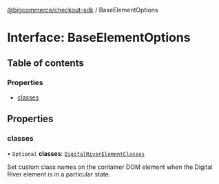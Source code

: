 [@bigcommerce/checkout-sdk](../README.md) / BaseElementOptions

# Interface: BaseElementOptions

## Table of contents

### Properties

- [classes](BaseElementOptions.md#classes)

## Properties

### classes

• `Optional` **classes**: [`DigitalRiverElementClasses`](DigitalRiverElementClasses.md)

Set custom class names on the container DOM element when the Digital River element is in a particular state.
